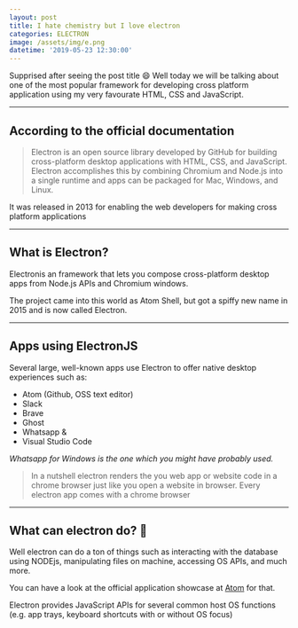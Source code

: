 ```yaml
---
layout: post
title: I hate chemistry but I love electron
categories: ELECTRON
image: /assets/img/e.png
datetime: '2019-05-23 12:30:00'
---
```

Supprised after seeing the post title :smile: Well today we will be talking about one of the most popular framework for developing cross platform application using my very favourate HTML, CSS and JavaScript.

- - -

## According to the official documentation

 > Electron is an open source library developed by GitHub for building cross-platform desktop applications with HTML, CSS, and JavaScript. Electron accomplishes this by combining Chromium and Node.js into a single runtime and apps can be packaged for Mac, Windows, and Linux.

It was released in 2013 for enabling the web developers for making cross platform applications

---

## What is Electron?

Electronis an framework that lets you compose cross-platform desktop apps from Node.js APIs and Chromium windows. 

The project came into this world as Atom Shell, but got a spiffy new name in 2015 and is now called Electron.

---

## Apps using ElectronJS

Several large, well-known apps use Electron to offer native desktop experiences such as:

* Atom (Github, OSS text editor)
* Slack
* Brave
* Ghost
* Whatsapp &
* Visual Studio Code

_Whatsapp for Windows is the one which you might have probably used._

> In a nutshell electron renders the you web app or website code in a chrome browser just like you open a website in browser.
Every electron app comes with a chrome browser

---

## What can electron do? :thinking:

Well electron can do a ton of things such as interacting with the database using NODEjs, manipulating files on machine, accessing OS APIs, and much more.

You can have a look at the official application showcase at [Atom](https://atom.io) for that.

Electron provides JavaScript APIs for several common host OS functions (e.g. app trays, keyboard shortcuts with or without OS focus)
